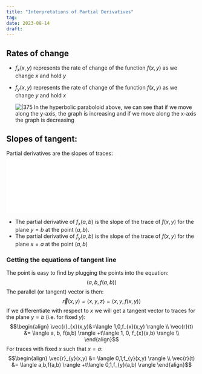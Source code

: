 ```yaml
---
title: "Interpretations of Partial Derivatives"
tag:
date: 2023-08-14
draft:
---
```


## Rates of change
- $f_{x}(x,y)$ represents the rate of change of the function $f(x,y)$ as we change $x$ and hold $y$
- $f_{y}(x,y)$ represents the rate of change of the function $f(x,y)$ as we change $y$ and hold $x$

	![|375](Calculus/attachments/Pasted%20image%2020230814200509.png)
	In the hyperbolic paraboloid above, we can see that if we move along the y-axis, the graph is increasing and if we move along the x-axis the graph is decreasing

## Slopes of tangent:
Partial derivatives are the slopes of traces: 
![](Calculus/Functions%20of%20Several%20Variables.md#Traces)

- The partial derivative of $f_{x}(a,b)$ is the slope of the trace of $f(x,y)$ for the plane $y=b$ at the point $(a,b)$. 
- The partial derivative of $f_{y}(a,b)$ is the slope of the trace of $f(x,y)$ for the plane $x=a$ at the point $(a,b)$

### Getting the equations of tangent line
The point is easy to find by plugging the points into the equation: $$(a,b,f(a,b))$$
The parallel (or tangent) vector is then: $$\vec{r}(x,y)=\langle x,y,z \rangle =\langle x,y,f(x,y) \rangle $$
If we differentiate with respect to $x$ we will get a tangent vector to traces for the plane $y=b$ (i.e. for fixed $y$): $$\begin{align}
\vec{r}_{x}(x,y)&=\langle 1,0,f_{x}(x,y) \rangle  \\
\vec{r}(t) &= \langle a, b, f(a,b) \rangle +t\langle 1, 0, f_{x}(a,b) \rangle  \\
\end{align}$$
For traces with fixed $x$ such that $x=a$: $$\begin{align}
\vec{r}_{y}(x,y) &= \langle 0,1,f_{y}(x,y) \rangle \\
\vec{r}(t) &= \langle a,b,f(a,b) \rangle +t\langle 0,1,f_{y}(a,b) \rangle 
\end{align}$$
